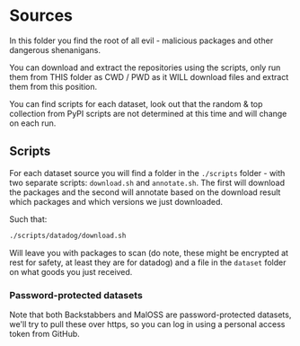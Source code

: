 # Sources

In this folder you find the root of all evil - malicious packages and other dangerous shenanigans.

You can download and extract the repositories using the scripts, only run them from THIS folder as CWD / PWD
as it WILL download files and extract them from this position.

You can find scripts for each dataset, look out that the random & top collection from PyPI scripts are not
determined at this time and will change on each run.

## Scripts

For each dataset source you will find a folder in the `./scripts` folder - with two separate scripts: `download.sh` and `annotate.sh`.
The first will download the packages and the second will annotate based on the download result which packages and which versions we just
downloaded.

Such that:

```bash
./scripts/datadog/download.sh
```

Will leave you with packages to scan (do note, these might be encrypted at rest for safety, at least they are for datadog) and a file
in the `dataset` folder on what goods you just received. 

### Password-protected datasets

Note that both Backstabbers and MalOSS are password-protected datasets, we'll try to pull these over https, so you can log in using a
personal access token from GitHub.
